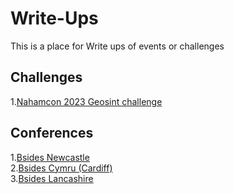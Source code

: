 # Write-Ups
This is a place for Write ups of events or challenges 

## Challenges
1.[Nahamcon 2023 Geosint challenge]( https://github.com/AnguaSec/Write-Ups/blob/main/NahamCon%20Geosint%20Challenge%20Write%20Up.pdf)


## Conferences

1.[Bsides Newcastle](https://github.com/AnguaSec/Write-Ups/blob/main/Newcastle%20Bsides%20Sept%202022%20-%20The%20Infosec%20is%20strong%20with%20this%20one.docx)\
2.[Bsides Cymru (Cardiff)]( https://github.com/AnguaSec/Write-Ups/blob/main/Bsides%20Cymru%202023.pdf)\
3.[Bsides Lancashire]( https://github.com/AnguaSec/Write-Ups/blob/main/Bsides%20Lancashire%202023.pdf)


